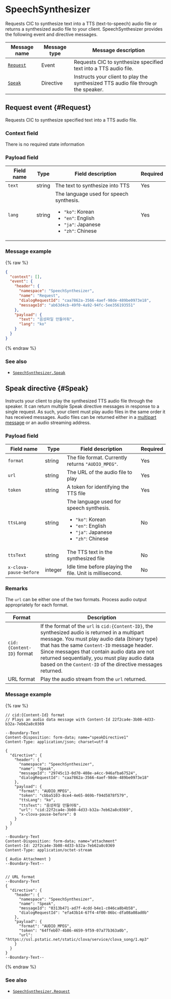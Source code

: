 # SpeechSynthesizer

Requests CIC to synthesize text into a TTS (text-to-speech) audio file or returns a synthesized audio file to your client. SpeechSynthesizer provides the following event and directive messages.

| Message name         | Message type  | Message description                                   |
|------------------|-----------|---------------------------------------------|
| [`Request`](#Request) | Event     | Requests CIC to synthesize specified text into a TTS audio file. |
| [`Speak`](#Speak)     | Directive | Instructs your client to play the synthesized TTS audio file through the speaker. |


## Request event {#Request}

Requests CIC to synthesize specified text into a TTS audio file.

### Context field

There is no required state information

### Payload field
| Field name       | Type    | Field description                     | Required |
|---------------|---------|-----------------------------|---------|
| `text`  | string | The text to synthesize into TTS           | Yes    |
| `lang`  | string | The language used for speech synthesis. <ul><li><code>"ko"</code>: Korean</li><li><code>"en"</code>: English</li><li><code>"ja"</code>: Japanese</li><li><code>"zh"</code>: Chinese</li></ul> | Yes    |

### Message example
{% raw %}
```json
{
  "context": [],
  "event": {
    "header": {
      "namespace": "SpeechSynthesizer",
      "name": "Request",
      "dialogRequestId": "caa7862a-3566-4aef-98de-489be0973e18",
      "messageId": "ab63d4cb-49f0-4a92-94fc-5ee356193551"
    },
    "payload": {
      "text": "음성파일 만들어줘",
      "lang": "ko"
    }
  }
}
```
{% endraw %}

### See also
* [`SpeechSynthesizer.Speak`](/CIC/References/APIs/SpeechSynthesizer.md#Speak)

## Speak directive {#Speak}
Instructs your client to play the synthesized TTS audio file through the speaker. It can return multiple Speak directive messages in response to a single request. As such, your client must play audio files in the same order it has received messages. Audio files can be returned either in a [multipart message](/CIC/References/CIC_API.md#MultipartMessage) or an audio streaming address.

### Payload field
| Field name       | Type    | Field description                     | Required |
|---------------|---------|-----------------------------|---------|
| `format`               | string  | The file format. Currently returns `"AUDIO_MPEG"`. | Yes    |
| `url`                  | string  | The URL of the audio file to play                        | Yes    |
| `token`                | string  | A token for identifying the TTS file                    | Yes    |
| `ttsLang`              | string  | The language used for speech synthesis. <ul><li><code>"ko"</code>: Korean</li><li><code>"en"</code>: English</li><li><code>"ja"</code>: Japanese</li><li><code>"zh"</code>: Chinese</li></ul> | No    |
| `ttsText`              | string  | The TTS text in the synthesized file                      | No    |
| `x-clova-pause-before` | integer | Idle time before playing the file. Unit is millisecond.        | No    |

### Remarks

The `url` can be either one of the two formats. Process audio output appropriately for each format.

| Format | Description |
|---------|-------------------------------|
| `cid:{Content-ID}` format | If the format of the `url` is `cid:{Content-ID}`, the synthesized audio is returned in a multipart message. You must play audio data (binary type) that has the same `Content-ID` message header. Since messages that contain audio data are not returned sequentially, you must play audio data based on the `Content-ID` of the directive messages returned. |
| URL format | Play the audio stream from the `url` returned.  |

### Message example

{% raw %}
```
// cid:{Content-Id} format
// Plays an audio data message with Content-Id 22f2ca4e-3b08-4d33-b32a-7eb62a8c0369

--Boundary-Text
Content-Disposition: form-data; name="speakDirective1"
Content-Type: application/json; charset=utf-8

{
  "directive": {
    "header": {
      "namespace": "SpeechSynthesizer",
      "name": "Speak",
      "messageId": "29745c13-0d70-408e-a4cc-946afba67524",
      "dialogRequestId": "caa7862a-3566-4aef-98de-489be0973e18"
    },
    "payload": {
      "format": "AUDIO_MPEG",
      "token": "cbba5103-8ce4-4e65-869b-f94d5878f579",
      "ttsLang": "ko",
      "ttsText": "음성파일 만들어줘",
      "url": "cid:22f2ca4e-3b08-4d33-b32a-7eb62a8c0369",
      "x-clova-pause-before": 0
    }
  }
}

--Boundary-Text
Content-Disposition: form-data; name="attachment"
Content-Id: 22f2ca4e-3b08-4d33-b32a-7eb62a8c0369
Content-Type: application/octet-stream

{ Audio Attachment }
--Boundary-Text--


// URL format
--Boundary-Text
{
  "directive": {
    "header": {
      "namespace": "SpeechSynthesizer",
      "name": "Speak",
      "messageId": "0313b471-ad7f-4cdd-b4e1-c046ca8b4b58",
      "dialogRequestId": "efa43b14-67f4-4f00-86bc-dfa08a08ad0b"
    },
    "payload": {
      "format": "AUDIO_MPEG",
      "token": "64ffeb07-4b86-4659-9f59-07a77b363a0b",
      "url": "https://ssl.pstatic.net/static/clova/service/clova_song/1.mp3"
    }
  }
}
--Boundary-Text--
```

{% endraw %}

### See also
* [`SpeechSynthesizer.Request`](/CIC/References/APIs/SpeechSynthesizer.md#Request)
